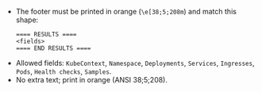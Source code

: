 - The footer must be printed in orange (`\e[38;5;208m`) and match this shape:
  ```
  ==== RESULTS ====
  <fields>
  ==== END RESULTS ====
  ```
- Allowed fields: `KubeContext`, `Namespace`, `Deployments`, `Services`, `Ingresses`, `Pods`, `Health checks`, `Samples`.
- No extra text; print in orange (ANSI 38;5;208).
